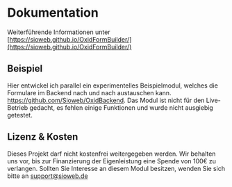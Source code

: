# Dokumentation

Weiterführende Informationen unter [https://sioweb.github.io/OxidFormBuilder/](https://sioweb.github.io/OxidFormBuilder/)

## Beispiel

Hier entwickel ich parallel ein experimentelles Beispielmodul, welches die Formulare im Backend nach und nach austauschen kann. https://github.com/Sioweb/OxidBackend. Das Modul ist nicht für den Live-Betrieb gedacht, es fehlen einige Funktionen und wurde nicht ausgiebig getestet. 

## Lizenz & Kosten

Dieses Projekt darf nicht kostenfrei weitergegeben werden. Wir behalten uns vor, bis zur Finanzierung der Eigenleistung eine Spende von 100€ zu verlangen. Sollten Sie Interesse an diesem Modul besitzen, wenden Sie sich bitte an support@sioweb.de
